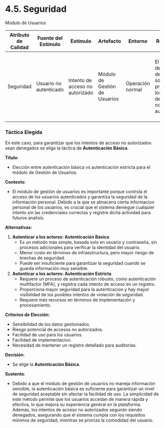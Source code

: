 # 4.5. Seguridad

Modulo de Usuarios

| **Atributo de Calidad** | **Fuente del Estímulo**          | **Estímulo**                                    | **Artefacto**                 | **Entorno**                           | **Respuesta**                                                                            | **Medida de Respuesta**                                                                                    |
| ----------------------- | -------------------------------- | ----------------------------------------------- | ----------------------------- | ------------------------------------- | ---------------------------------------------------------------------------------------- | ---------------------------------------------------------------------------------------------------------- |
| Seguridad         | Usuario no autenticado           | Intento de acceso no autorizado                 | Módulo de Gestión de Usuarios | Operación normal                      | El sistema debe denegar la solicitud protegiendo los datos del acceso no autorizado                                 | Cero cantidad de ataques producidos exitosamente para acceder sin autorizacion a la cuenta de un usuario.                             |

### Táctica Elegida
En este caso, para garantizar que los intentos de acceso no autorizados sean denegados se elige la táctica de **Autenticación Básica**.

**Título**:  
- Elección entre autenticación básica vs autenticación estricta para el módulo de Gestión de Usuarios.

**Contexto**:  
- El módulo de gestión de usuarios es importante porque controla el acceso de los usuarios autenticados y garantiza la seguridad de la información personal. Debido a la que se almacena cierta informacion personal de los usuarios, es crucial que el sistema deniegue cualquier intento sin las credenciales correctas y registre dicha actividad para futuros analisis. 

**Alternativas**:
1. **Autenticar a los actores: Autenticación Básica** 
   - Es un método más simple, basada solo en usuario y contraseña, sin procesos adicionales para verificar la identidad del usuario.
   - Menor costo en términos de infraestructura, pero mayor riesgo de brechas de seguridad.
   - Puede ser insuficiente para garantizar la seguridad cuando se guarda información muy sensible.
2. **Autenticar a los actores: Autenticación Estricta**  
   - Requiere un proceso de autenticación robusto, como autenticación multifactor (MFA), y registra cada intento de acceso en un registro.
   - Proporciona mayor seguridad para la autenticacion y hay mayor visibilidad de los posibles intentos de violación de seguridad.
   - Requiere más recursos en términos de implementación y procesamiento.

**Criterios de Elección**: 
- Sensibilidad de los datos gestionados.
- Riesgo potencial de accesos no autorizados.
- Facilidad de uso para los usuarios.
- Facilidad de implementacion.
- Necesidad de mantener un registro detallado para auditorías.

**Decisión**:  
- Se elige la **Autenticación Básica**.

**Sustento**:  
- Debido a que el módulo de gestión de usuarios no maneja información sensible, la autenticación básica es suficiente para garantizar un nivel de seguridad aceptable sin afectar la facilidad de uso. La simplicidad de este método permite que los usuarios accedan de manera rápida y efectiva, lo que mejora su experiencia general en la plataforma. Además, los intentos de acceso no autorizados seguirán siendo denegados, asegurando que el sistema cumpla con los requisitos mínimos de seguridad, mientras se prioriza la comodidad del usuario.
